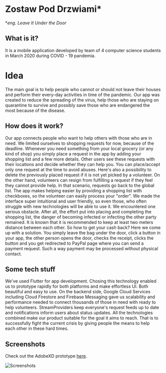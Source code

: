 # Zostaw Pod Drzwiami*
**eng. Leave It Under the Door*
## What is it?
It is a mobile application developed by team of 4 computer science students in March 2020 during COVID - 19 pandemia. 

# Idea
The main goal is to help people who cannot or should not leave their houses and perform their every-day activities in time of the pandemic. Our app was created to reduce the spreading of the virus, help those who are staying on quarantine to survive and possibly save those who are endangered the most because of the disease.

## How does it work?

Our app connects people who want to help others with those who are in need. We limited ourselves to shopping requests for now, because of the deadline. Whenever you need something from your local grocery (or any kind of shop) you simply place a request in the app by adding your shopping list and a few more details. Other users see these requests with their locations and decide whether they can help you.
You can place/accept only one request at the time to avoid abuses. Here's also a possibility to delete the previously placed request if it is not yet picked by a volunteer. On the other hand, volunteers can resign from fulfilling a request if they feel they cannot provide help. In that scenario, requests go back to the global list.
The app makes helping easier by providing a shopping list with checkboxes, so the volunteer can easily process your "order".
We made the interface super intuitional and user friendly, so even those, who often struggle with new technologies will be able to use it.
We encountered one serious obstacle. After all, the effort put into placing and completing the shopping list, the danger of becoming infected or infecting the other party remained. It is known that it is recommended to keep at least two meters distance between each other. So how to get your cash back?
Here we come up with a solution. You simply leave the bag under the door, click a button in your app, the other person opens the door, checks the receipt, clicks the button and you get redirected to PayPal page where you can send a payment request. Such a way payment may be processed without physical contact.

## Some tech stuff

We've used Flutter for app development. Chosing this technology enabled us to prototype rapidly for both platforms and make effortless UI. Both beautiful and easy to use. On the backend side, Google Cloud Services including Cloud Firestore and Firebase Messaging gave us scalability and performance needed to connect thousands of those in need with ready to help volunteers. StreamProviders keep everyone's request feeds up to date and notifications inform users about status updates. All the technologies combined make our product suitable for the goal it aims to reach. That is to successfully fight the current crisis by giving people the means to help each other in these hard times.

## Screenshots
Check out the AdobeXD prototype [here](https://xd.adobe.com/view/e62a2cec-2972-4993-67d4-75f8bc500faf-901b/?fullscreen).

![Screenshots](https://i.imgur.com/xOxgVtV.png)
